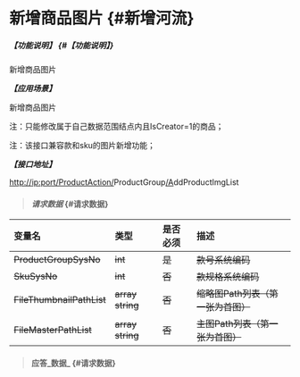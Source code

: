 # 新增商品图片 {#新增河流}

##### _【功能说明】_ {#【功能说明】}

新增商品图片

_**【应用场景】**_

新增商品图片

注：只能修改属于自己数据范围结点内且IsCreator=1的商品；

注：该接口兼容款和sku的图片新增功能；

_**【接口地址】**_

[http://ip:port/ProductAction/](http://ip:port/HMAction/River/AddRiver)ProductGroup[/A](http://ip:port/HMAction/River/AddRiver)ddProductImgList

> #### _请求数据_ {#请求数据}

| 变量名 | 类型 | 是否必须 | 描述 |
| :--- | :--- | :--- | :--- |
| ~~ProductGroupSysNo~~ | ~~int~~ | ~~是~~ | ~~款号系统编码~~ |
| ~~SkuSysNo~~ | ~~int~~ | ~~否~~ | ~~款规格系统编码~~ |
| ~~FileThumbnailPathList~~ | ~~array string~~ | ~~否~~ | ~~缩略图Path列表（第一张为首图）~~ |
| ~~FileMasterPathList~~ | ~~array string~~ | ~~否~~ | ~~主图Path列表（第一张为首图）~~ |

> #### 应答_数据_ {#请求数据}



